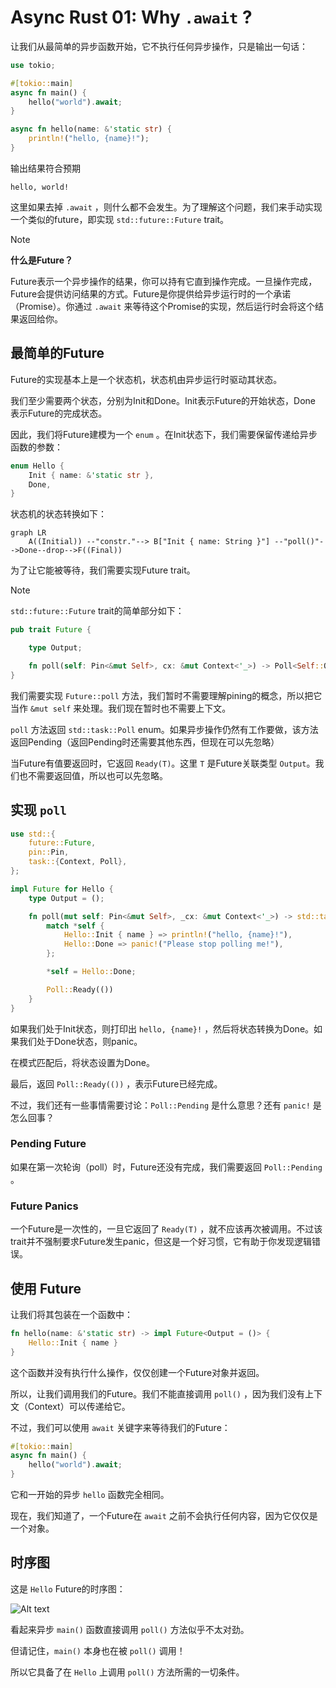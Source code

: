 # Async Rust 01: Why `.await` ?

让我们从最简单的异步函数开始，它不执行任何异步操作，只是输出一句话：

```rust
use tokio;

#[tokio::main]
async fn main() {
    hello("world").await;
}

async fn hello(name: &'static str) {
    println!("hello, {name}!");
}
```

输出结果符合预期

```text
hello, world!
```

这里如果去掉 `.await` ，则什么都不会发生。为了理解这个问题，我们来手动实现一个类似的future，即实现 `std::future::Future` trait。

> [!NOTE]
> **什么是Future？**
>
> Future表示一个异步操作的结果，你可以持有它直到操作完成。一旦操作完成，Future会提供访问结果的方式。Future是你提供给异步运行时的一个承诺（Promise）。你通过 `.await` 来等待这个Promise的实现，然后运行时会将这个结果返回给你。

## 最简单的Future

Future的实现基本上是一个状态机，状态机由异步运行时驱动其状态。

我们至少需要两个状态，分别为Init和Done。Init表示Future的开始状态，Done 表示Future的完成状态。

因此，我们将Future建模为一个 `enum` 。在Init状态下，我们需要保留传递给异步函数的参数：

```rust
enum Hello {
    Init { name: &'static str },
    Done,
}
```

状态机的状态转换如下：

```mermaid
graph LR 
    A((Initial)) --"constr."--> B["Init { name: String }"] --"poll()"-->Done--drop-->F((Final))
```

为了让它能被等待，我们需要实现Future trait。

> [!NOTE]
> 
> `std::future::Future` trait的简单部分如下：
>
> ```rust
> pub trait Future {
>
>     type Output;
>
>     fn poll(self: Pin<&mut Self>, cx: &mut Context<'_>) -> Poll<Self::Output>;
> }
> ```
> 
> 我们需要实现 `Future::poll` 方法，我们暂时不需要理解pining的概念，所以把它当作 `&mut self` 来处理。我们现在暂时也不需要上下文。
>
> `poll` 方法返回 `std::task::Poll` enum。如果异步操作仍然有工作要做，该方法返回Pending（返回Pending时还需要其他东西，但现在可以先忽略）
>
> 当Future有值要返回时，它返回 `Ready(T)`。这里 `T`  是Future关联类型 `Output`。我们也不需要返回值，所以也可以先忽略。

## 实现 `poll`

```rust
use std::{
    future::Future,
    pin::Pin,
    task::{Context, Poll},
};

impl Future for Hello {
    type Output = ();

    fn poll(mut self: Pin<&mut Self>, _cx: &mut Context<'_>) -> std::task::Poll<Self::Output> {
        match *self {
            Hello::Init { name } => println!("hello, {name}!"),
            Hello::Done => panic!("Please stop polling me!"),
        };

        *self = Hello::Done;

        Poll::Ready(())
    }
}
```

如果我们处于Init状态，则打印出 `hello, {name}!` ，然后将状态转换为Done。如果我们处于Done状态，则panic。

在模式匹配后，将状态设置为Done。

最后，返回 `Poll::Ready(())` ，表示Future已经完成。

不过，我们还有一些事情需要讨论：`Poll::Pending` 是什么意思？还有 `panic!` 是怎么回事？

### Pending Future

如果在第一次轮询（poll）时，Future还没有完成，我们需要返回 `Poll::Pending` 。

### Future Panics

一个Future是一次性的，一旦它返回了 `Ready(T)` ，就不应该再次被调用。不过该trait并不强制要求Future发生panic，但这是一个好习惯，它有助于你发现逻辑错误。

## 使用 Future

让我们将其包装在一个函数中：

```rust
fn hello(name: &'static str) -> impl Future<Output = ()> {
    Hello::Init { name }
}
```
 
这个函数并没有执行什么操作，仅仅创建一个Future对象并返回。

所以，让我们调用我们的Future。我们不能直接调用 `poll()` ，因为我们没有上下文（Context）可以传递给它。

不过，我们可以使用 `await`  关键字来等待我们的Future：

```rust
#[tokio::main]
async fn main() {
    hello("world").await;
}
```

它和一开始的异步 `hello` 函数完全相同。

现在，我们知道了，一个Future在 `await` 之前不会执行任何内容，因为它仅仅是一个对象。

## 时序图

这是 `Hello` Future的时序图：

![Alt text](https://hegdenu.net/img/understanding-async-await-1/hello-sequence_diagram.svg)

看起来异步 `main()` 函数直接调用 `poll()` 方法似乎不太对劲。

但请记住，`main()` 本身也在被 `poll()` 调用！

所以它具备了在 `Hello` 上调用 `poll()` 方法所需的一切条件。
